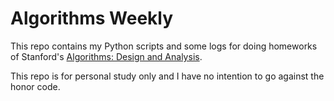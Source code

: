 Algorithms Weekly
=========
This repo contains my Python scripts and some logs for doing homeworks of Stanford's [Algorithms: Design and Analysis](https://www.coursera.org/course/algo).

This repo is for personal study only and I have no intention to go against the honor code. 
